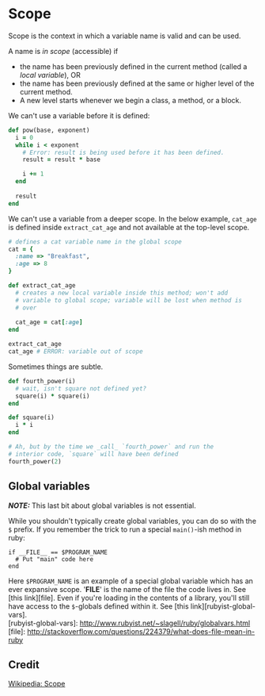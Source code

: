 # Scope

Scope is the context in which a variable name is valid and can be
used.

A name is *in scope* (accessible) if

- the name has been previously defined in the current method (called a
  *local variable*), OR
- the name has been previously defined at the same or higher level of
  the current method.
- A new level starts whenever we begin a class, a method, or a block.

We can't use a variable before it is defined:

```ruby
def pow(base, exponent)
  i = 0
  while i < exponent
    # Error: result is being used before it has been defined.
    result = result * base

    i += 1
  end
  
  result
end
```

We can't use a variable from a deeper scope. In the below example,
`cat_age` is defined inside `extract_cat_age` and not available at the
top-level scope.

```ruby
# defines a cat variable name in the global scope
cat = {
  :name => "Breakfast",
  :age => 8
}

def extract_cat_age
  # creates a new local variable inside this method; won't add
  # variable to global scope; variable will be lost when method is
  # over
  
  cat_age = cat[:age]
end

extract_cat_age
cat_age # ERROR: variable out of scope
```

Sometimes things are subtle. 

```ruby
def fourth_power(i)
  # wait, isn't square not defined yet?
  square(i) * square(i)
end

def square(i)
  i * i
end

# Ah, but by the time we _call_ `fourth_power` and run the
# interior code, `square` will have been defined
fourth_power(2)
```

## Global variables
***NOTE:*** This last bit about global variables is not essential.

While you shouldn't typically create global variables, you can do so with the `$` prefix.
If you remember the trick to run a special `main()`-ish method in ruby: 

```
if __FILE__ == $PROGRAM_NAME
  # Put "main" code here
end
```
Here `$PROGRAM_NAME` is an example of a special global variable which has an ever expansive scope. 
'__FILE__' is the name of the file the code lives in.  See [this link][file].
Even if you're loading in the contents of a library, you'll still have access to the `$`-globals defined within it.
See [this link][rubyist-global-vars].  
[rubyist-global-vars]: http://www.rubyist.net/~slagell/ruby/globalvars.html
[file]: http://stackoverflow.com/questions/224379/what-does-file-mean-in-ruby

## Credit

[Wikipedia: Scope][wiki-scope]

[wiki-scope]: http://en.wikipedia.org/wiki/Scope_(computer_science)
